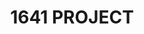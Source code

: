 ---
home: true
icon: home
title: 1641 PROJECT
heroImage: https://avatars.githubusercontent.com/u/147372151?s=400&u=ddc4cd2d871a3723d3df3de224f77b4ae38434f4&v=4
bgImage: https://theme-hope-assets.vuejs.press/bg/6-light.svg
bgImageDark: https://theme-hope-assets.vuejs.press/bg/6-dark.svg
bgImageStyle:
  background-attachment: fixed
heroText: 1641 PROJECT
tagline: 色んなものを開発しています。
actions:

highlights:
  - header: PROJECT
    description: 1641 PROJECTが現在進めているプロジェクトです。
   # image: /assets/image/markdown.svg
    bgImage: https://theme-hope-assets.vuejs.press/bg/2-light.svg
    bgImageDark: https://theme-hope-assets.vuejs.press/bg/2-dark.svg
    bgImageStyle:
      background-repeat: repeat
      background-size: initial
    features:
      - title: Loverskey
        icon: https://raw.githubusercontent.com/1641project/renedon/6b2aea1000f90a7a04e0f321120aebf159abd07c/public/badge.png
        details: Renedonは、kmycode/mastodonをベースにし、Re:nedonで動作するように少し変更を加えたMastodonです。
        link: https://github.com/1641project/renedon.git

  - header: Member
    image: 
    bgImage: https://theme-hope-assets.vuejs.press/bg/1-light.svg
    bgImageDark: https://theme-hope-assets.vuejs.press/bg/1-dark.svg
    features:
      - title: 1641s
        icon: https://avatars.githubusercontent.com/u/146170742?v=4
        details: Project Reader
        link: https://github.com/1641s

      - title: Rumisan
        icon: https://avatars.githubusercontent.com/u/63392249?v=4
        details: Dev
        link: https://github.com/SINtyanneru

      - title: ワカサギシステム
        icon: https://avatars.githubusercontent.com/u/107112367?v=4
        details: Dev
        link: https://github.com/DA-TENSHI


copyright: false
footer: Copyright © 2023 1641.Project All Rights Reserved.
---